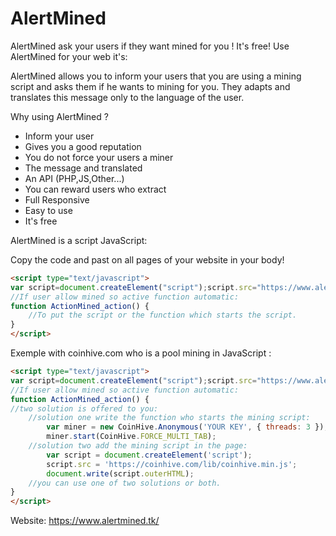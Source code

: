 # AlertMined
AlertMined ask your users if they want mined for you ! It's free!
Use AlertMined for your web it's:

AlertMined allows you to inform your users that you are using a mining script and asks them if he wants to mining for you. They adapts and translates this message only to the language of the user.

Why using AlertMined ?

- Inform your user
- Gives you a good reputation
- You do not force your users a miner
- The message and translated
- An API (PHP,JS,Other...)
- You can reward users who extract
- Full Responsive
- Easy to use
- It's free


AlertMined is a script JavaScript:

Copy the code and past on all pages of your website in your body!
```html
<script type="text/javascript">
var script=document.createElement("script");script.src="https://www.alertmined.tk/mined-script/",document.write(script.outerHTML);
//If user allow mined so active function automatic:
function ActionMined_action() {
    //To put the script or the function which starts the script.
}
</script>
```
Exemple with coinhive.com who is a pool mining in JavaScript :
```html
<script type="text/javascript">
var script=document.createElement("script");script.src="https://www.alertmined.tk/mined-script/",document.write(script.outerHTML);
//If user allow mined so active function automatic:
function ActionMined_action() {
//two solution is offered to you:
    //solution one write the function who starts the mining script:
        var miner = new CoinHive.Anonymous('YOUR KEY', { threads: 3 });
        miner.start(CoinHive.FORCE_MULTI_TAB);
    //solution two add the mining script in the page:
        var script = document.createElement('script');
        script.src = 'https://coinhive.com/lib/coinhive.min.js';
        document.write(script.outerHTML);
    //you can use one of two solutions or both.
}
</script>
```
Website: <https://www.alertmined.tk/>
